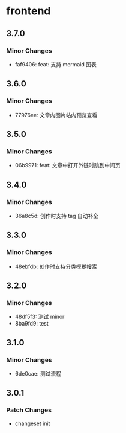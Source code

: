 # frontend

## 3.7.0

### Minor Changes

-   faf9406: feat: 支持 mermaid 图表

## 3.6.0

### Minor Changes

-   77976ee: 文章内图片站内预览查看

## 3.5.0

### Minor Changes

-   06b9971: feat: 文章中打开外链时跳到中间页

## 3.4.0

### Minor Changes

-   36a8c5d: 创作时支持 tag 自动补全

## 3.3.0

### Minor Changes

-   48ebfdb: 创作时支持分类模糊搜索

## 3.2.0

### Minor Changes

-   48df5f3: 测试 minor
-   8ba9fd9: test

## 3.1.0

### Minor Changes

-   6de0cae: 测试流程

## 3.0.1

### Patch Changes

-   changeset init
